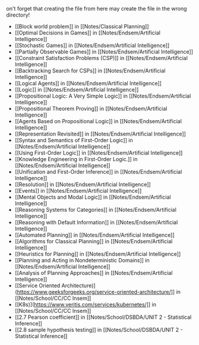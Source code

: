 on't forget that creating the file from here may create the file in the wrong directory!
- [[Block world problem]] in [[Notes/Classical Planning]]
- [[Optimal Decisions in Games]] in [[Notes/Endsem/Artificial Intelligence]]
- [[Stochastic Games]] in [[Notes/Endsem/Artificial Intelligence]]
- [[Partially Observable Games]] in [[Notes/Endsem/Artificial Intelligence]]
- [[Constraint Satisfaction Problems (CSP)]] in [[Notes/Endsem/Artificial Intelligence]]
- [[Backtracking Search for CSPs]] in [[Notes/Endsem/Artificial Intelligence]]
- [[Logical Agents]] in [[Notes/Endsem/Artificial Intelligence]]
- [[Logic]] in [[Notes/Endsem/Artificial Intelligence]]
- [[Propositional Logic: A Very Simple Logic]] in [[Notes/Endsem/Artificial Intelligence]]
- [[Propositional Theorem Proving]] in [[Notes/Endsem/Artificial Intelligence]]
- [[Agents Based on Propositional Logic]] in [[Notes/Endsem/Artificial Intelligence]]
- [[Representation Revisited]] in [[Notes/Endsem/Artificial Intelligence]]
- [[Syntax and Semantics of First-Order Logic]] in [[Notes/Endsem/Artificial Intelligence]]
- [[Using First-Order Logic]] in [[Notes/Endsem/Artificial Intelligence]]
- [[Knowledge Engineering in First-Order Logic.]] in [[Notes/Endsem/Artificial Intelligence]]
- [[Unification and First-Order Inference]] in [[Notes/Endsem/Artificial Intelligence]]
- [[Resolution]] in [[Notes/Endsem/Artificial Intelligence]]
- [[Events]] in [[Notes/Endsem/Artificial Intelligence]]
- [[Mental Objects and Modal Logic]] in [[Notes/Endsem/Artificial Intelligence]]
- [[Reasoning Systems for Categories]] in [[Notes/Endsem/Artificial Intelligence]]
- [[Reasoning with Default Information]] in [[Notes/Endsem/Artificial Intelligence]]
- [[Automated Planning]] in [[Notes/Endsem/Artificial Intelligence]]
- [[Algorithms for Classical Planning]] in [[Notes/Endsem/Artificial Intelligence]]
- [[Heuristics for Planning]] in [[Notes/Endsem/Artificial Intelligence]]
- [[Planning and Acting in Nondeterministic Domains]] in [[Notes/Endsem/Artificial Intelligence]]
- [[Analysis of Planning Approaches]] in [[Notes/Endsem/Artificial Intelligence]]
- [[Service Oriented Architecture)](https://www.geeksforgeeks.org/service-oriented-architecture/]] in [[Notes/School/CC/CC Insem]]
- [[K8s)](https://www.veritis.com/services/kubernetes/]] in [[Notes/School/CC/CC Insem]]
- [[2.7 Pearson coefficient]] in [[Notes/School/DSBDA/UNIT 2 - Statistical Inference]]
- [[2.8 sample hypothesis testing]] in [[Notes/School/DSBDA/UNIT 2 - Statistical Inference]]